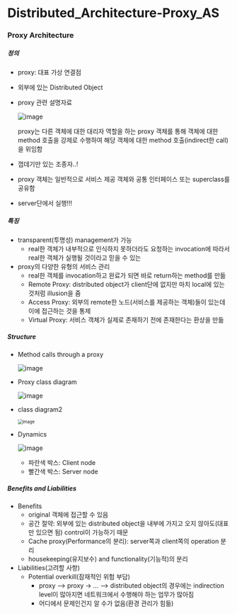 # Distributed_Architecture-Proxy_AS

### Proxy Architecture

##### 정의

- proxy: 대표 가상 연결점
- 외부에 있는 Distributed Object

- proxy 관련 설명자료

  ![image](https://user-images.githubusercontent.com/33410490/82118051-88e4fa00-97af-11ea-8b93-dc58417a675d.png)

  proxy는 다른 객체에 대한 대리자 역할을 하는 proxy 객체를 통해 객체에 대한 method 호출을 강제로 수행하여 해당 객체에 대한 method 호출(indirect한 call)을 위임함

- 껍데기만 있는 조종자..!

- proxy 객체는 일반적으로 서비스 제공 객체와 공통 인터페이스 또는 superclass를 공유함

- server단에서 실행!!!

##### 특징

- transparent(투명성) management가 가능
  - real한 객체가 내부적으로 인식하지 못하더라도 요청하는 invocation에 따라서 real한 객체가 실행될 것이라고 믿을 수 있는
- proxy의 다양한 유형의 서비스 관리
  - real한 객체를 invocation하고 완료가 되면 바로 return하는 method를 만듦
  - Remote Proxy: distributed object가 client단에 없지만 마치 local에 있는 것처럼 illusion을 줌
  - Access Proxy: 외부의 remote한 노드(서비스를 제공하는 객체)들이 있는데  이에 접근하는 것을 통제
  - Virtual Proxy: 서비스 객체가 실제로 존재하기 전에 존재한다는 환상을 만듦

##### Structure

- Method calls through a proxy

  ![image](https://user-images.githubusercontent.com/33410490/82118963-6c4bc080-97b5-11ea-8103-a237b3b1591e.png)

- Proxy class diagram

  ![image](https://user-images.githubusercontent.com/33410490/82118980-9b623200-97b5-11ea-80e9-329ac9c5c318.png)

- class diagram2

  <img src="https://user-images.githubusercontent.com/33410490/82119012-f136da00-97b5-11ea-87a7-aeb772e7fd15.png" alt="image" style="zoom: 67%;" />

- Dynamics

  ![image](https://user-images.githubusercontent.com/33410490/82119070-6c988b80-97b6-11ea-9601-82d6f85a1baf.png)

  - 파란색 박스: Client node
  - 빨간색 박스: Server node

##### Benefits and Liabilities

- Benefits
  - original 객체에 접근할 수 있음
  - 공간 절약: 외부에 있는 distributed object을  내부에 가지고 오지 않아도(대표만 있으면 됨) control이 가능하기 때문
  - Cache proxy(Performance의 분리): server쪽과 client쪽의 operation 분리
  - housekeeping(유지보수) and functionality(기능적)의 분리
- Liabilities(고려할 사항)
  - Potential overkill(잠재적인 위험 부담)
    - proxy --> proxy -> ... --> distributed object의 경우에는 indirection level이 많아지면 네트워크에서 수행해야 하는 업무가 많아짐
    - 어디에서 문제인건지 알 수가 없음(환경 관리가 힘듦)

